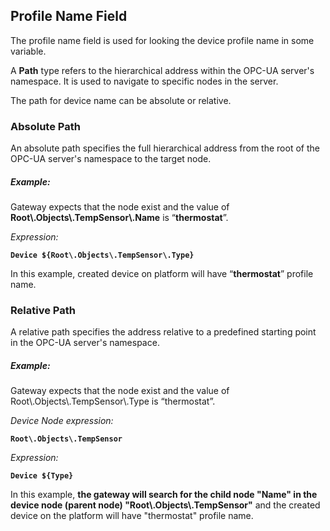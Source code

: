 ## Profile Name Field

The profile name field is used for looking the device profile name in some variable.

A **Path** type refers to the hierarchical address within the OPC-UA server's namespace. It is used to navigate to 
specific nodes in the server.

The path for device name can be absolute or relative.

### Absolute Path
An absolute path specifies the full hierarchical address from the root of the OPC-UA server's namespace to the target 
node.

##### Example:
Gateway expects that the node exist and the value of **Root\\.Objects\\.TempSensor\\.Name** is “**thermostat**”.

_Expression:_

**`Device ${Root\.Objects\.TempSensor\.Type}`**

In this example, created device on platform will have “**thermostat**” profile name.

### Relative Path
A relative path specifies the address relative to a predefined starting point in the OPC-UA server's namespace.

##### Example:
Gateway expects that the node exist and the value of Root\\.Objects\\.TempSensor\\.Type is “thermostat”.

_Device Node expression:_

**`Root\.Objects\.TempSensor`**

_Expression:_

**`Device ${Type}`**

In this example, **the gateway will search for the child node "Name" in the device node (parent node) 
"Root\\.Objects\\.TempSensor"** and the created device on the platform will have "thermostat" profile name.
